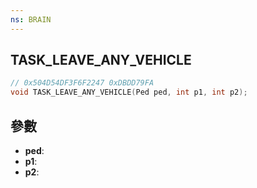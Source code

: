 ```yaml
---
ns: BRAIN
---
```

## TASK_LEAVE_ANY_VEHICLE

```c
// 0x504D54DF3F6F2247 0xDBDD79FA
void TASK_LEAVE_ANY_VEHICLE(Ped ped, int p1, int p2);
```


## 參數
* **ped**: 
* **p1**: 
* **p2**: 

